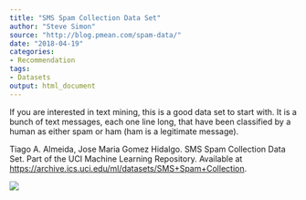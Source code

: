 ```yaml
---
title: "SMS Spam Collection Data Set"
author: "Steve Simon"
source: "http://blog.pmean.com/spam-data/"
date: "2018-04-19"
categories:
- Recommendation
tags:
- Datasets
output: html_document
---
```


If you are interested in text mining, this is a good data set to start
with. It is a bunch of text messages, each one line long, that have been
classified by a human as either spam or ham (ham is a legitimate
message).

<!---More--->

Tiago A. Almeida, Jose Maria Gomez Hidalgo. SMS Spam Collection Data
Set. Part of the UCI Machine Learning Repository. Available at
<https://archive.ics.uci.edu/ml/datasets/SMS+Spam+Collection>.

![](http://www.pmean.com/images/images/18/spam-data01.png)




